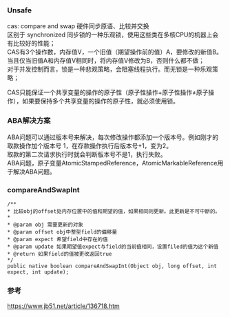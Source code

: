 ### Unsafe  
cas:   compare and swap  硬件同步原语、比较并交换  
区别于 synchronized 同步锁的一种乐观锁，使用这些类在多核CPU的机器上会有比较好的性能；  
CAS有3个操作数，内存值V，一个旧值（期望操作前的值）A，要修改的新值B。当且仅当旧值A和内存值V相同时，将内存值V修改为B，否则什么都不做；  
对于并发控制而言，锁是一种悲观策略，会阻塞线程执行。而无锁是一种乐观策略；  

CAS只能保证一个共享变量的操作的原子性（原子性操作+原子性操作≠原子操作），如果要保持多个共享变量的操作的原子性，就必须使用锁。    

### ABA解决方案  
ABA问题可以通过版本号来解决，每次修改操作都添加一个版本号。例如刚才的取款操作加个版本号 1，在存款操作执行后版本号+1，变为2。  
取款的第二次请求执行时就会判断版本号不是1，执行失败。  
ABA问题，原子变量AtomicStampedReference，AtomicMarkableReference用于解决ABA问题。  


### compareAndSwapInt  
```
/**
* 比较obj的offset处内存位置中的值和期望的值，如果相同则更新。此更新是不可中断的。
* 
* @param obj 需要更新的对象
* @param offset obj中整型field的偏移量
* @param expect 希望field中存在的值
* @param update 如果期望值expect与field的当前值相同，设置filed的值为这个新值
* @return 如果field的值被更改返回true
*/
public native boolean compareAndSwapInt(Object obj, long offset, int expect, int update);
```
### 参考  
https://www.jb51.net/article/136718.htm  
